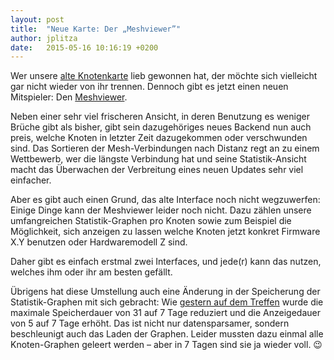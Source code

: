 ```yaml
---
layout: post
title:  "Neue Karte: Der „Meshviewer”"
author: jplitza
date:   2015-05-16 10:16:19 +0200
---
```

Wer unsere [alte Knotenkarte](/map/geomap.html) lieb gewonnen hat, der möchte sich vielleicht gar nicht wieder von ihr trennen. Dennoch gibt es jetzt einen neuen Mitspieler: Den [Meshviewer](/meshviewer/).

Neben einer sehr viel frischeren Ansicht, in deren Benutzung es weniger Brüche gibt als bisher, gibt sein dazugehöriges neues Backend nun auch preis, welche Knoten in letzter Zeit dazugekommen oder verschwunden sind. Das Sortieren der Mesh-Verbindungen nach Distanz regt an zu einem Wettbewerb, wer die längste Verbindung hat und seine Statistik-Ansicht macht das Überwachen der Verbreitung eines neuen Updates sehr viel einfacher.

Aber es gibt auch einen Grund, das alte Interface noch nicht wegzuwerfen: Einige Dinge kann der Meshviewer leider noch nicht. Dazu zählen unsere umfangreichen Statistik-Graphen pro Knoten sowie zum Beispiel die Möglichkeit, sich anzeigen zu lassen welche Knoten jetzt konkret Firmware X.Y benutzen oder Hardwaremodell Z sind.

Daher gibt es einfach erstmal zwei Interfaces, und jede(r) kann das nutzen, welches ihm oder ihr am besten gefällt.

Übrigens hat diese Umstellung auch eine Änderung in der Speicherung der Statistik-Graphen mit sich gebracht: Wie [gestern auf dem Treffen](http://wiki.bremen.freifunk.net/Treffen/2015_05_15) wurde die maximale Speicherdauer von 31 auf 7 Tage reduziert und die Anzeigedauer von 5 auf 7 Tage erhöht. Das ist nicht nur datensparsamer, sondern beschleunigt auch das Laden der Graphen. Leider mussten dazu einmal alle Knoten-Graphen geleert werden – aber in 7 Tagen sind sie ja wieder voll. 😉
